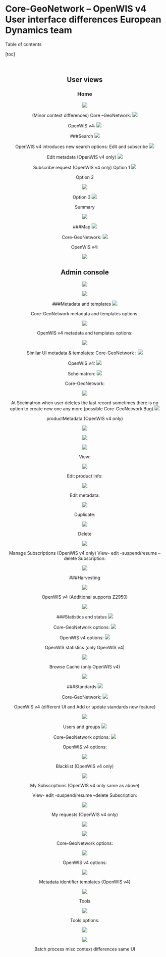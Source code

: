 


Core-GeoNetwork – OpenWIS v4 User interface differences European Dynamics team
========================================================================

Table of contents 

 
[toc]



<br/>

<dl align='center'>

User views
----------



### Home


[![](https://github.com/NMichas/openwis-draft-analysis/blob/master/img/1.png?raw=true)](https://github.com/NMichas/openwis-draft-analysis/blob/master/img/1.png)

(Minor context differences)
Core –GeoNetwork:
![](https://github.com/NMichas/openwis-draft-analysis/blob/master/img/2.png?raw=true)

 

OpenWIS v4:
 ![](https://github.com/NMichas/openwis-draft-analysis/blob/master/img/3.png?raw=true)


###Search
![](https://github.com/NMichas/openwis-draft-analysis/blob/master/img/4.png?raw=true)
 
OpenWIS v4 introduces new search options: Edit and subscribe 
![](https://github.com/NMichas/openwis-draft-analysis/blob/master/img/5.png?raw=true)
 

Edit metadata (OpenWIS v4 only)
![](https://github.com/NMichas/openwis-draft-analysis/blob/master/img/6.png?raw=true) 


Subscribe request (OpenWIS v4 only)
Option 1
![](https://github.com/NMichas/openwis-draft-analysis/blob/master/img/7.png?raw=true)


Option 2

 ![](https://github.com/NMichas/openwis-draft-analysis/blob/master/img/8.png?raw=true)



Option 3
 ![](https://github.com/NMichas/openwis-draft-analysis/blob/master/img/9.png?raw=true)

Summary

  ![](https://github.com/NMichas/openwis-draft-analysis/blob/master/img/10.png?raw=true)



###Map
 ![](https://github.com/NMichas/openwis-draft-analysis/blob/master/img/11.png?raw=true)

 
Core-GeoNetwork:
  ![](https://github.com/NMichas/openwis-draft-analysis/blob/master/img/12.png?raw=true)

OpenWIS v4:

 ![](https://github.com/NMichas/openwis-draft-analysis/blob/master/img/13.png?raw=true)
 

Admin console
-------------

![](https://github.com/NMichas/openwis-draft-analysis/blob/master/img/14.png?raw=true)

 ![](https://github.com/NMichas/openwis-draft-analysis/blob/master/img/15.png?raw=true)


###Metadata and templates
  ![](https://github.com/NMichas/openwis-draft-analysis/blob/master/img/16.png?raw=true)



Core-GeoNetwork metadata and templates options:

  ![](https://github.com/NMichas/openwis-draft-analysis/blob/master/img/17.png?raw=true)

OpenWIS v4 metadata and templates options:

 ![](https://github.com/NMichas/openwis-draft-analysis/blob/master/img/18.png?raw=true)

 Similar UI metadata & templates:
 Core-GeoNetwork :
 ![](https://github.com/NMichas/openwis-draft-analysis/blob/master/img/19.png?raw=true)

OpenWIS v4:
 ![](https://github.com/NMichas/openwis-draft-analysis/blob/master/img/20.png?raw=true)
 
Scheimatron:
 ![](https://github.com/NMichas/openwis-draft-analysis/blob/master/img/21.png?raw=true)
 
 
Core-GeoNetwork:
 
  ![](https://github.com/NMichas/openwis-draft-analysis/blob/master/img/22.png?raw=true)

At Sceimatron when user deletes the last record sometimes there is no option to create new one any more (possible Core-GeoNetwork Bug)
 ![](https://github.com/NMichas/openwis-draft-analysis/blob/master/img/23.png?raw=true)

 
productMetadata (OpenWIS v4 only)

  ![](https://github.com/NMichas/openwis-draft-analysis/blob/master/img/23.png?raw=true)

 
  ![](https://github.com/NMichas/openwis-draft-analysis/blob/master/img/24.png?raw=true)


 
  ![](https://github.com/NMichas/openwis-draft-analysis/blob/master/img/25.png?raw=true)

 View:

![](https://github.com/NMichas/openwis-draft-analysis/blob/master/img/26.png?raw=true)

Edit product info:

  ![](https://github.com/NMichas/openwis-draft-analysis/blob/master/img/27.png?raw=true)

 

Edit metadata:


 
  ![](https://github.com/NMichas/openwis-draft-analysis/blob/master/img/28.png?raw=true)

Duplicate:

 
  ![](https://github.com/NMichas/openwis-draft-analysis/blob/master/img/29.png?raw=true)

Delete

 ![](https://github.com/NMichas/openwis-draft-analysis/blob/master/img/30.png?raw=true)

Manage Subscriptions (OpenWIS v4 only)
View- edit -suspend/resume –delete Subscription:


 ![](https://github.com/NMichas/openwis-draft-analysis/blob/master/img/31.png?raw=true)


###Harvesting

 ![](https://github.com/NMichas/openwis-draft-analysis/blob/master/img/32.png?raw=true)

OpenWIS v4 (Additional supports Z2950)
 
 ![](https://github.com/NMichas/openwis-draft-analysis/blob/master/img/33.png?raw=true)

###Statistics and status
  ![](https://github.com/NMichas/openwis-draft-analysis/blob/master/img/34.png?raw=true)

Core-GeoNetwork options:
  ![](https://github.com/NMichas/openwis-draft-analysis/blob/master/img/35.png?raw=true)

OpenWIS v4 options:
 ![](https://github.com/NMichas/openwis-draft-analysis/blob/master/img/36.png?raw=true)
 

OpenWIS statistics (only OpenWIS v4)

  ![](https://github.com/NMichas/openwis-draft-analysis/blob/master/img/37.png?raw=true)


Browse Cache (only OpenWIS v4)

  ![](https://github.com/NMichas/openwis-draft-analysis/blob/master/img/38.png?raw=true)


###Standards
 ![](https://github.com/NMichas/openwis-draft-analysis/blob/master/img/39.png?raw=true) 

Core-GeoNetwork:
  ![](https://github.com/NMichas/openwis-draft-analysis/blob/master/img/40.png?raw=true) 

OpenWIS v4 (different UI and Add or update standards new feature)
 
  ![](https://github.com/NMichas/openwis-draft-analysis/blob/master/img/41.png?raw=true) 

 Users and groups
   ![](https://github.com/NMichas/openwis-draft-analysis/blob/master/img/42.png?raw=true) 

Core-GeoNetwork options:
   ![](https://github.com/NMichas/openwis-draft-analysis/blob/master/img/43.png?raw=true) 
 



OpenWIS v4 options:

![](https://github.com/NMichas/openwis-draft-analysis/blob/master/img/44.png?raw=true) 


Blacklist (OpenWIS v4 only)

 ![](https://github.com/NMichas/openwis-draft-analysis/blob/master/img/45.png?raw=true) 
 
My Subscriptions (OpenWIS v4 only same as above)

View- edit -suspend/resume –delete Subscription:

 ![](https://github.com/NMichas/openwis-draft-analysis/blob/master/img/46.png?raw=true) 


My requests (OpenWIS v4 only)

  ![](https://github.com/NMichas/openwis-draft-analysis/blob/master/img/47.png?raw=true) 
 


 

 

 
   ![](https://github.com/NMichas/openwis-draft-analysis/blob/master/img/48.png?raw=true) 

Core-GeoNetwork options:

   ![](https://github.com/NMichas/openwis-draft-analysis/blob/master/img/49.png?raw=true) 


OpenWIS v4 options:
 
 
   ![](https://github.com/NMichas/openwis-draft-analysis/blob/master/img/50.png?raw=true) 


Metadata identifier templates (OpenWIS v4)

 
  ![](https://github.com/NMichas/openwis-draft-analysis/blob/master/img/51.png?raw=true) 

Tools
 
   ![](https://github.com/NMichas/openwis-draft-analysis/blob/master/img/52.png?raw=true) 

Tools options:
 


 ![](https://github.com/NMichas/openwis-draft-analysis/blob/master/img/53.png?raw=true) 

   ![](https://github.com/NMichas/openwis-draft-analysis/blob/master/img/54.png?raw=true) 

Batch process misc context differences same UI

</dl>
 